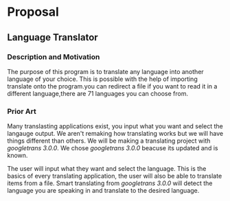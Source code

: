 # Proposal

## Language Translator

### Description and Motivation
The purpose of this program is to translate any language into another language of your choice.
This is possible with the help of importing translate onto the program.you can redirect a file if you want to read it in a different language,there are 71 languages you can choose from.

### Prior Art
Many translasting applications exist, you input what you want and select the langauge output. We aren't remaking how translating works but we will have things different than others. We will be making a translating project with *googletrans 3.0.0*. We chose *googletrans 3.0.0* beacuse its updated and is known.

The user will input what they want and select the language. This is the basics of every translating application, the user will also be able to translate items from a file. Smart translating from *googletrans 3.0.0* will detect the language you are speaking in and translate to the desired language.

